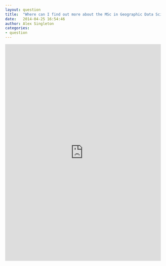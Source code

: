 ```yaml
---
layout: question
title:  "Where can I find out more about the MSc in Geographic Data Science"
date:   2014-04-25 16:54:46
author: Alex Singleton
categories:
- question
---
```

<iframe width='100%' height='700' src='https://slate.adobe.com/cp/e6XbJ/' frameborder='0' scrolling="yes" webkitallowfullscreen mozallowfullscreen allowfullscreen></iframe>